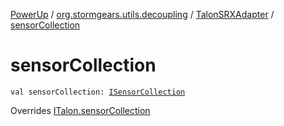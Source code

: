 [PowerUp](../../index.md) / [org.stormgears.utils.decoupling](../index.md) / [TalonSRXAdapter](index.md) / [sensorCollection](./sensor-collection.md)

# sensorCollection

`val sensorCollection: `[`ISensorCollection`](../-i-sensor-collection/index.md)

Overrides [ITalon.sensorCollection](../-i-talon/sensor-collection.md)

